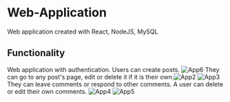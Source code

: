 # Web-Application
Web application created with React, NodeJS, MySQL
## Functionality
Web application with authentication. 
Users can create posts. 
![App6](https://user-images.githubusercontent.com/114444914/210990159-b1f20b3b-d648-4ac7-89ee-6314fbbdc56c.png)
They can go to any post's page, edit or delete it if it is their own.![App2](https://user-images.githubusercontent.com/114444914/210990451-fe0f6ae5-3248-4223-a6f4-1df6d5aa2bbb.png)
![App3](https://user-images.githubusercontent.com/114444914/210990470-fdb5d994-2a32-4d8c-b93a-c8b134f3894d.png)
They can leave comments or respond to other comments. A user can delete or edit their own comments. ![App4](https://user-images.githubusercontent.com/114444914/210991035-d2bfe74b-9d27-4b2e-980a-e27065dc6d98.png)
![App5](https://user-images.githubusercontent.com/114444914/210991053-93ec1c99-1976-49ee-bf9f-0e39f94668d6.png)

